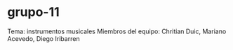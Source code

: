 # grupo-11
Tema: instrumentos musicales
Miembros del equipo: Chritian Duic, Mariano Acevedo, Diego Iribarren
